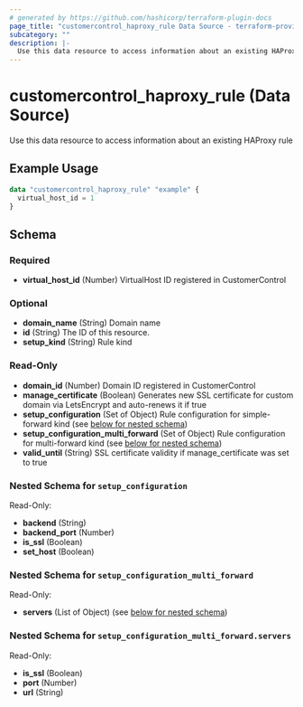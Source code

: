 ```yaml
---
# generated by https://github.com/hashicorp/terraform-plugin-docs
page_title: "customercontrol_haproxy_rule Data Source - terraform-provider-customercontrol"
subcategory: ""
description: |-
  Use this data resource to access information about an existing HAProxy rule
---
```


# customercontrol_haproxy_rule (Data Source)

Use this data resource to access information about an existing HAProxy rule

## Example Usage

```terraform
data "customercontrol_haproxy_rule" "example" {
  virtual_host_id = 1
}
```

<!-- schema generated by tfplugindocs -->
## Schema

### Required

- **virtual_host_id** (Number) VirtualHost ID registered in CustomerControl

### Optional

- **domain_name** (String) Domain name
- **id** (String) The ID of this resource.
- **setup_kind** (String) Rule kind

### Read-Only

- **domain_id** (Number) Domain ID registered in CustomerControl
- **manage_certificate** (Boolean) Generates new SSL certificate for custom domain via LetsEncrypt and auto-renews it if true
- **setup_configuration** (Set of Object) Rule configuration for simple-forward kind (see [below for nested schema](#nestedatt--setup_configuration))
- **setup_configuration_multi_forward** (Set of Object) Rule configuration for multi-forward kind (see [below for nested schema](#nestedatt--setup_configuration_multi_forward))
- **valid_until** (String) SSL certificate validity if manage_certificate was set to true

<a id="nestedatt--setup_configuration"></a>
### Nested Schema for `setup_configuration`

Read-Only:

- **backend** (String)
- **backend_port** (Number)
- **is_ssl** (Boolean)
- **set_host** (Boolean)


<a id="nestedatt--setup_configuration_multi_forward"></a>
### Nested Schema for `setup_configuration_multi_forward`

Read-Only:

- **servers** (List of Object) (see [below for nested schema](#nestedobjatt--setup_configuration_multi_forward--servers))

<a id="nestedobjatt--setup_configuration_multi_forward--servers"></a>
### Nested Schema for `setup_configuration_multi_forward.servers`

Read-Only:

- **is_ssl** (Boolean)
- **port** (Number)
- **url** (String)


